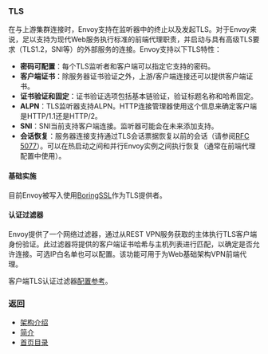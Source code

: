 ### TLS

在与上游集群连接时，Envoy支持在监听器中的终止以及发起TLS。对于Envoy来说，足以支持为现代Web服务执行标准的前端代理职责，并启动与具有高级TLS要求（TLS1.2，SNI等）的外部服务的连接。Envoy支持以下TLS特性：

- **密码可配置**：每个TLS监听者和客户端可以指定它支持的密码。
- **客户端证书**：除服务器证书验证之外，上游/客户端连接还可以提供客户端证书。
- **证书验证和固定**：证书验证选项包括基本链验证，验证标题名称和哈希固定。
- **ALPN**：TLS监听器支持ALPN。HTTP连接管理器使用这个信息来确定客户端是HTTP/1.1还是HTTP/2。
- **SNI**：SNI当前支持客户端连接。监听器可能会在未来添加支持。
- **会话恢复**：服务器连接支持通过TLS会话票据恢复以前的会话（请参阅[RFC 5077](https://www.ietf.org/rfc/rfc5077.txt)）。可以在热启动之间和并行Envoy实例之间执行恢复（通常在前端代理配置中使用）。

#### 基础实施
目前Envoy被写入使用[BoringSSL](https://boringssl.googlesource.com/boringssl)作为TLS提供者。

#### 认证过滤器
Envoy提供了一个网络过滤器，通过从REST VPN服务获取的主体执行TLS客户端身份验证。此过滤器将提供的客户端证书哈希与主机列表进行匹配，以确定是否允许连接。可选IP白名单也可以配置。该功能可用于为Web基础架构VPN前端代理。

客户端TLS认证过滤器[配置参考](../../Configurationreference/Networkfilters/ClientTLSauthentication.md)。

### 返回
- [架构介绍](../Architectureoverview.md)
- [简介](../../Introduction.md)
- [首页目录](../../README.md)
